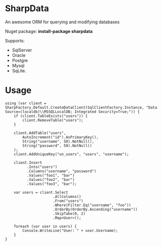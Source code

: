 # SharpData
An awesome ORM for querying and modifying databases

Nuget package: **install-package sharpdata**

Supports: 
- SqlServer
- Oracle
- Postgre
- Mysql
- SqLite.

# Usage

```
using (var client = SharpFactory.Default.CreateDataClient(SqlClientFactory.Instance, "Data Source=(localdb)\\MSSQLLocalDB; Integrated Security=True;")) {
    if (client.TableExists("users")) {
        client.RemoveTable("users");
    }

    client.AddTable("users",
        AutoIncrement("id").AsPrimaryKey(),
        String("username", 50).NotNull(),
        String("password", 50).NotNull()
    );
    client.AddUniqueKey("un_users", "users", "username");

    client.Insert
          .Into("users")
          .Columns("username", "password")
          .Values("foo1", "bar")
          .Values("foo2", "bar")
          .Values("foo3", "bar");

    var users = client.Select
                      .AllColumns()
                      .From("users")
                      .Where(Filter.Eq("username", "foo"))
                      .OrderBy(OrderBy.Ascending("username"))
                      .SkipTake(0, 2)
                      .Map<User>();

    foreach (var user in users) {
        Console.WriteLine("User: " + user.Username);
    }
}
```
